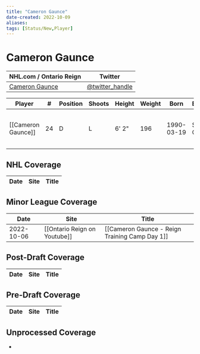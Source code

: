```yaml
---
title: "Cameron Gaunce"
date-created: 2022-10-09
aliases: 
tags: [Status/New,Player]
---
```


# Cameron Gaunce

NHL.com / Ontario Reign | Twitter
-|-
[Cameron Gaunce]() | [@twitter_handle](https://twitter.com/)

Player | \# | Position | Shoots | Height | Weight | Born | Birthplace | Draft 
-|-|-|-|-|-|-|-|-
[[Cameron Gaunce]] | 24 | D | L | 6' 2" | 196 | 1990-03-19 | Sudbury, ON, CAN | COL 2nd RD, 2008 (50th)



## NHL  Coverage
Date | Site |  Title
---|---|---



## Minor League Coverage
Date | Site |  Title
---|---|---
2022-10-06 | [[Ontario Reign on Youtube]] | [[Cameron Gaunce - Reign Training Camp Day 1]]



## Post-Draft Coverage
Date | Site |  Title
---|---|---



## Pre-Draft Coverage
Date | Site |  Title
---|---|---


## Unprocessed Coverage
- 
